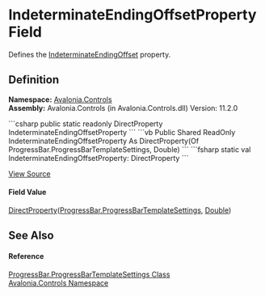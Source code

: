 # IndeterminateEndingOffsetProperty Field


Defines the <a href="P_Avalonia_Controls_ProgressBar_ProgressBarTemplateSettings_IndeterminateEndingOffset">IndeterminateEndingOffset</a> property.



## Definition
**Namespace:** <a href="N_Avalonia_Controls">Avalonia.Controls</a>  
**Assembly:** Avalonia.Controls (in Avalonia.Controls.dll) Version: 11.2.0

<Tabs groupId="api-code-preview">
<TabItem value="csharp" label="C#">
```csharp
public static readonly DirectProperty<ProgressBar.ProgressBarTemplateSettings, double> IndeterminateEndingOffsetProperty
```
</TabItem>
<TabItem value="vb" label="VB">
```vb
Public Shared ReadOnly IndeterminateEndingOffsetProperty As DirectProperty(Of ProgressBar.ProgressBarTemplateSettings, Double)
```
</TabItem>
<TabItem value="fsharp" label="F#">
```fsharp
static val IndeterminateEndingOffsetProperty: DirectProperty<ProgressBar.ProgressBarTemplateSettings, float>
```
</TabItem>
</Tabs>



<a href="https://github.com/AvaloniaUI/Avalonia/tree/master/src/Avalonia.Controls/ProgressBar.cs" title="View the source code">View Source</a>



#### Field Value
<a href="T_Avalonia_DirectProperty_2">DirectProperty</a>(<a href="T_Avalonia_Controls_ProgressBar_ProgressBarTemplateSettings">ProgressBar.ProgressBarTemplateSettings</a>, <a href="https://learn.microsoft.com/dotnet/api/system.double" target="_blank" rel="noopener noreferrer">Double</a>)

## See Also


#### Reference
<a href="T_Avalonia_Controls_ProgressBar_ProgressBarTemplateSettings">ProgressBar.ProgressBarTemplateSettings Class</a>  
<a href="N_Avalonia_Controls">Avalonia.Controls Namespace</a>  

